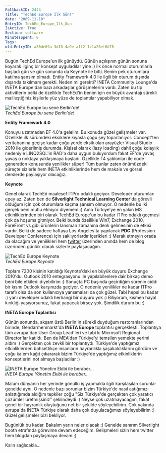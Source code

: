 ```yaml
---
FallbackID: 2443
Title: "TechEd Europe İlk Gün!"
date: "2009-11-10"
EntryID: TechEd_Europe_Ilk_Gun
IsActive: True
Section: software
MinutesSpent: 0
Tags: 
old.EntryID: a80de69a-3d18-4a9e-a1f2-1c1a26ef6d78
---
```

Bugün TechEd Europe'un ilk günüydü. Günün açılışının günün sonuna
koyarak ilginç bir konsept uyguladılar yine :) İlk önce normal
oturumlarla başladı gün ve gün sonunda da Keynote ile bitti. Benim pek
oturumlara katılma şansım olmadı. Entity Framework 4.0 ile ilgili bir
oturum dışında dışarıda takılmam gerekti. Neden mi gerekti? INETA
Community Lounge'da INETA Europe'dan bazı arkadaşlar görüşmelerim vardı.
Zaten bu tip aktivitlerin belki de özellikle TechEd'in benim için en
büyük avantajı sürekli mailleştiğiniz kişilerle yüz yüze de toplantılar
yapabiliyor olmak.

![TechEd Europe bu sene
Berlin'de!](media/TechEd_Europe_Ilk_Gun/09112009_1.jpg)\
*TechEd Europe bu sene Berlin'de!*

**Entity Framework 4.0**

Konuyu uzatmadan EF 4.0'a gelelim. Bu konuda güzel gelişmeler var.
Özellikle ilk sürümdeki eksiklere kıyasla çoğu şey toparlanıyor.
Concept'ten veritabanına geçişe kadar çoğu yerde eksik olan arayüzler
Visual Studio 2010 ile giderilmiş durumda. Kişisel olarak (lazy loading)
dahil çoğu kolaylık nedeniyle LINQ2SQL'in RAD'a daha uygun buluyordum
fakat EF'de yavaş yavaş o noktaya yaklaşmaya başladı. Özellikle T4
şablonları ile code generation konusunda yenilikler süper! Tüm bunlar
zaten önümüzdeki süreçte sizlerle hem INETA etkinliklerinde hem de
makale ve görsel derslerde paylaşıyor olacağız.

**Keynote**

Genel olarak TechEd maalesef ITPro odaklı geçiyor. Developer oturumları
epey az. Zaten ben de **Silverlight Technical Learning Center**'da
görevli olduğum için çok oturumlara kaçma şansım olmuyor. O nedenle bu
iki gerçek beni mutlu etmiyor diyemem :) Ama Türkiye'ye en yakın MS
etkinliklerinden biri olarak TechEd Europe'un bu kadar ITPro odaklı
geçmesi çok da hoşuma gitmiyor. Belki bunda özellikle Win7, Exchange
2010, ForeFront vs gibi ürünlerin lansman zamanına denk gelmesinin de
etkisi vardır. Belki de sadece haftaya Los Angeles'ta yapılacak **PDC**
(Profession Developer Conference) için saklıyorlardır içerikleri :)
Merak etmeyin orada da olacağım ve yenilikleri hem
[twitter](http://www.twitter.com/daronyondem) üzerinden anında hem de
blog üzerinden günlük olarak sizlerle paylaşacağım.

![TechEd Europe
Keynote](media/TechEd_Europe_Ilk_Gun/09112009_2.jpg)\
*TechEd Europe Keynote*

Toplam 7200 kişinin katıldığı Keynote'daki en büyük duyuru Exchange
2010'du. Outlook 2010 entegrasyonu ile yapılabilenlere dair birkaç demo
beni bile etkiledi diyebilirim :) Sonuçta PC başında geçirdiğim sürenin
ciddi bir kısmı Outlook karşınızda geçiyor. O nedenle yenilikler ne
kadar ITPro taraflı olsa da son kullanıcıya yansımaları da çok güzel.
Tabi hepsi bu kadar :) yani developer odaklı herhangi bir duyuru yok :)
Biliyorum, kısmen hayal kırıklığı yaşıyorsunuz, fakat yapacak birşey
yok. Şimdilik durum bu :)

**INETA Europe Toplantısı**

Günün sonunda, akşam üstü Berlin'in sürekli duyduğum restoranlarından
birinde, Gendarmenmarkt'da **INETA Europe** toplantısı gerçekleşti.
Toplantıya tüm avrupa'dan User Group Lead'leri ve tabi ki Microsoft
Regional Director'lar katıldı. Ben de MEA'dan Türkiye'yi temsilen
yemekte yerimi aldım :) Gerçekten çok zevkli bir toplantıydı. Türkiye'de
yaptığımız etkinliklerden bahsettikçe insanların hayranlıkla
şaşakaldıklarını gördüm ve çoğu kalem kağıt çıkararak bizim Türkiye'de
yaptığımız etkinliklerin konseptlerini not almaya başladılar :)

![INETA Europe Yönetim Ekibi ile
beraber...](media/TechEd_Europe_Ilk_Gun/09112009_3.jpg)\
*INETA Europe Yönetim Ekibi ile beraber...*

Malum dünyanın her yerinde gönüllü iş yapmakla ilgili karşılaşılan
sorunlar genelde aynı. O nedenle bazı sorunlar bizim Türkiye'de nasıl
aştığımızı anlattığımda aldığım tepkiler çoğu "Siz Türkiye'de gerçekten
çok yaratıcı çözümler üretmişsiniz" şeklindeydi :) Neyse çok
uzatmayacağım, fakat genel bir hayranlık oluştuğunu net bir şekilde
söyleyebilirim. Çok yakında avrupa'da INETA Türkiye olarak daha çok
duyulacağımızı söyleyebilirim :) Güzel gelişmeler bizi bekliyor.

Bugünlük bu kadar. Bakalım yarın neler olacak :) Genelde sanırım
Silverlight booth etrafında görevime devam edeceğim. Gelişmeleri sizin
hem twitter hem blogdan paylaşmaya devam ;)

Kalın sağlıcakla...


